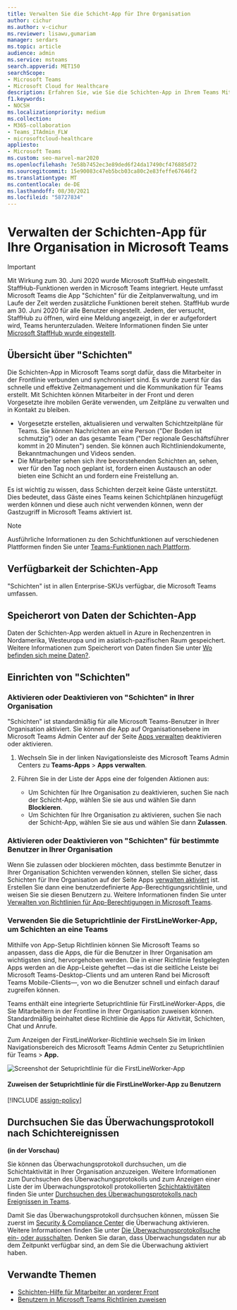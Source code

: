 ```yaml
---
title: Verwalten Sie die Schicht-App für Ihre Organisation
author: cichur
ms.author: v-cichur
ms.reviewer: lisawu,gumariam
manager: serdars
ms.topic: article
audience: admin
ms.service: msteams
search.appverid: MET150
searchScope:
- Microsoft Teams
- Microsoft Cloud for Healthcare
description: Erfahren Sie, wie Sie die Schichten-App in Ihrem Teams Mitarbeiter in der Frontlinie in Ihrer Organisation einrichten und verwalten.
f1.keywords:
- NOCSH
ms.localizationpriority: medium
ms.collection:
- M365-collaboration
- Teams_ITAdmin_FLW
- microsoftcloud-healthcare
appliesto:
- Microsoft Teams
ms.custom: seo-marvel-mar2020
ms.openlocfilehash: 7e58b7452ec3e89ded6f24da17490cf476885d72
ms.sourcegitcommit: 15e90083c47eb5bcb03ca80c2e83feffe67646f2
ms.translationtype: MT
ms.contentlocale: de-DE
ms.lasthandoff: 08/30/2021
ms.locfileid: "58727834"
---
```

# <a name="manage-the-shifts-app-for-your-organization-in-microsoft-teams"></a>Verwalten der Schichten-App für Ihre Organisation in Microsoft Teams

> [!IMPORTANT]
> Mit Wirkung zum 30. Juni 2020 wurde Microsoft StaffHub eingestellt. StaffHub-Funktionen werden in Microsoft Teams integriert. Heute umfasst Microsoft Teams die App "Schichten" für die Zeitplanverwaltung, und im Laufe der Zeit werden zusätzliche Funktionen bereit stehen. StaffHub wurde am 30. Juni 2020 für alle Benutzer eingestellt. Jedem, der versucht, StaffHub zu öffnen, wird eine Meldung angezeigt, in der er aufgefordert wird, Teams herunterzuladen. Weitere Informationen finden Sie unter [Microsoft StaffHub wurde eingestellt](microsoft-staffhub-to-be-retired.md).  

## <a name="overview-of-shifts"></a>Übersicht über "Schichten"

Die Schichten-App in Microsoft Teams sorgt dafür, dass die Mitarbeiter in der Frontlinie verbunden und synchronisiert sind. Es wurde zuerst für das schnelle und effektive Zeitmanagement und die Kommunikation für Teams erstellt. Mit Schichten können Mitarbeiter in der Front und deren Vorgesetzte ihre mobilen Geräte verwenden, um Zeitpläne zu verwalten und in Kontakt zu bleiben.

- Vorgesetzte erstellen, aktualisieren und verwalten Schichtzeitpläne für Teams. Sie können Nachrichten an eine Person ("Der Boden ist schmutzig") oder an das gesamte Team ("Der regionale Geschäftsführer kommt in 20 Minuten") senden. Sie können auch Richtliniendokumente, Bekanntmachungen und Videos senden.
- Die Mitarbeiter sehen sich ihre bevorstehenden Schichten an, sehen, wer für den Tag noch geplant ist, fordern einen Austausch an oder bieten eine Schicht an und fordern eine Freistellung an.

Es ist wichtig zu wissen, dass Schichten derzeit keine Gäste unterstützt. Dies bedeutet, dass Gäste eines Teams keinen Schichtplänen hinzugefügt werden können und diese auch nicht verwenden können, wenn der Gastzugriff in Microsoft Teams aktiviert ist. 

> [!Note]
> Ausführliche Informationen zu den Schichtfunktionen auf verschiedenen Plattformen finden Sie unter [Teams-Funktionen nach Plattform](https://support.microsoft.com/office/teams-features-by-platform-debe7ff4-7db4-4138-b7d0-fcc276f392d3).

## <a name="availability-of-shifts"></a>Verfügbarkeit der Schichten-App

"Schichten" ist in allen Enterprise-SKUs verfügbar, die Microsoft Teams umfassen.

## <a name="location-of-shifts-data"></a>Speicherort von Daten der Schichten-App

Daten der Schichten-App werden aktuell in Azure in Rechenzentren in Nordamerika, Westeuropa und im asiatisch-pazifischen Raum gespeichert. Weitere Informationen zum Speicherort von Daten finden Sie unter [Wo befinden sich meine Daten?](http://o365datacentermap.azurewebsites.net/).

## <a name="set-up-shifts"></a>Einrichten von "Schichten"

### <a name="enable-or-disable-shifts-in-your-organization"></a>Aktivieren oder Deaktivieren von "Schichten" in Ihrer Organisation

"Schichten" ist standardmäßig für alle Microsoft Teams-Benutzer in Ihrer Organisation aktiviert. Sie können die App auf Organisationsebene im Microsoft Teams Admin Center auf der Seite [Apps verwalten](../../manage-apps.md) deaktivieren oder aktivieren.

1. Wechseln Sie in der linken Navigationsleiste des Microsoft Teams Admin Centers zu **Teams-Apps** > **Apps verwalten**.
2. Führen Sie in der Liste der Apps eine der folgenden Aktionen aus:

    - Um Schichten für Ihre Organisation zu deaktivieren, suchen Sie nach der Schicht-App, wählen Sie sie aus und wählen Sie dann **Blockieren**.
    - Um Schichten für Ihre Organisation zu aktivieren, suchen Sie nach der Schicht-App, wählen Sie sie aus und wählen Sie dann **Zulassen**.

### <a name="enable-or-disable-shifts-for-specific-users-in-your-organization"></a>Aktivieren oder Deaktivieren von "Schichten" für bestimmte Benutzer in Ihrer Organisation

Wenn Sie zulassen oder blockieren möchten, dass bestimmte Benutzer in Ihrer Organisation Schichten verwenden können, stellen Sie sicher, dass Schichten für Ihre Organisation auf der Seite Apps [verwalten aktiviert](../../manage-apps.md) ist. Erstellen Sie dann eine benutzerdefinierte App-Berechtigungsrichtlinie, und weisen Sie sie diesen Benutzern zu. Weitere Informationen finden Sie unter [Verwalten von Richtlinien für App-Berechtigungen in Microsoft Teams](../../teams-app-permission-policies.md).

### <a name="use-the-firstlineworker-app-setup-policy-to-pin-shifts-to-teams"></a>Verwenden Sie die Setuprichtlinie der FirstLineWorker-App, um Schichten an eine Teams

Mithilfe von App-Setup Richtlinien können Sie Microsoft Teams so anpassen, dass die Apps, die für die Benutzer in Ihrer Organisation am wichtigsten sind, hervorgehoben werden. Die in einer Richtlinie festgelegten Apps werden an die App-Leiste geheftet &mdash;das ist die seitliche Leiste bei Microsoft Teams-Desktop-Clients und am unteren Rand bei Microsoft Teams Mobile-Clients&mdash;, von wo die Benutzer schnell und einfach darauf zugreifen können.
 
Teams enthält eine integrierte Setuprichtlinie für FirstLineWorker-Apps, die Sie Mitarbeitern in der Frontline in Ihrer Organisation zuweisen können. Standardmäßig beinhaltet diese Richtlinie die Apps für Aktivität, Schichten, Chat und Anrufe.

Zum Anzeigen der FirstLineWorker-Richtlinie wechseln Sie im linken Navigationsbereich des Microsoft Teams Admin Center zu Setuprichtlinien für Teams  >  **App.**

![Screenshot der Setuprichtlinie für die FirstLineWorker-App](../../media/firstline-worker-app-setup-policy.png "Screenshot der Setuprichtlinie für die FirstLineWorker-App im Microsoft Teams Admin Center")

#### <a name="assign-the-firstlineworker-app-setup-policy-to-users"></a>Zuweisen der Setuprichtlinie für die FirstLineWorker-App zu Benutzern

[!INCLUDE [assign-policy](../../includes/assign-policy.md)]

## <a name="search-the-audit-log-for-shifts-events"></a>Durchsuchen Sie das Überwachungsprotokoll nach Schichtereignissen

**(in der Vorschau)**

Sie können das Überwachungsprotokoll durchsuchen, um die Schichtaktivität in Ihrer Organisation anzuzeigen.  Weitere Informationen zum Durchsuchen des Überwachungsprotokolls und zum Anzeigen einer Liste der im Überwachungsprotokoll protokollierten [Schichtaktivitäten](../../audit-log-events.md#shifts-in-teams-activities) finden Sie unter [Durchsuchen des Überwachungsprotokolls nach Ereignissen in Teams](../../audit-log-events.md).

Damit Sie das Überwachungsprotokoll durchsuchen können, müssen Sie zuerst im [Security & Compliance Center](https://protection.office.com) die Überwachung aktivieren. Weitere Informationen finden Sie unter [Die Überwachungsprotokollsuche ein- oder ausschalten](https://support.office.com/article/Turn-Office-365-audit-log-search-on-or-off-e893b19a-660c-41f2-9074-d3631c95a014). Denken Sie daran, dass Überwachungsdaten nur ab dem Zeitpunkt verfügbar sind, an dem Sie die Überwachung aktiviert haben.

## <a name="related-topics"></a>Verwandte Themen

- [Schichten-Hilfe für Mitarbeiter an vorderer Front](https://support.office.com/article/apps-and-services-cc1fba57-9900-4634-8306-2360a40c665b)
- [Benutzern in Microsoft Teams Richtlinien zuweisen](../../assign-policies.md)
